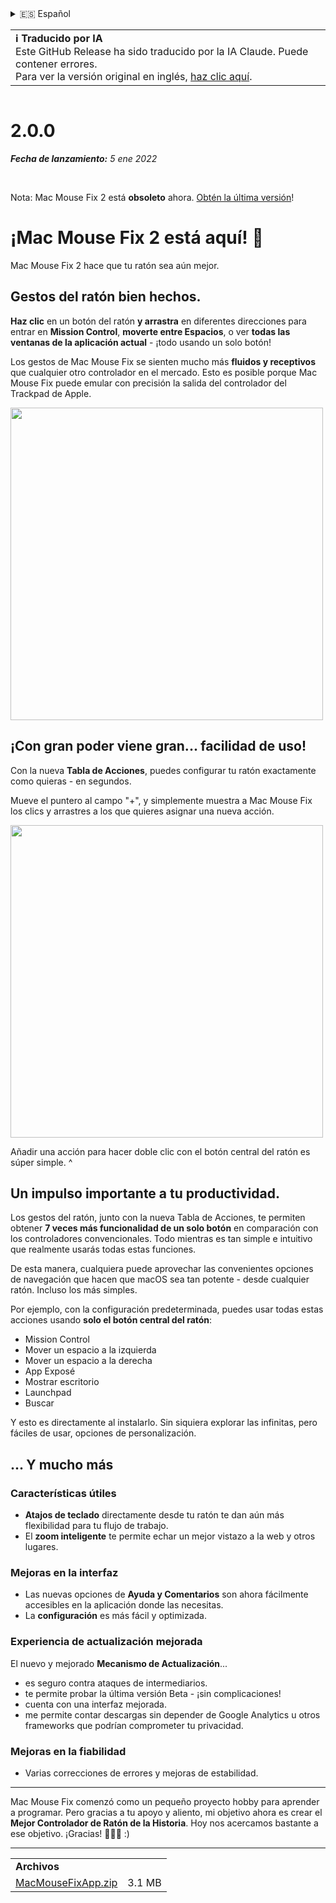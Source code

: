 <details>
<summary>🇪🇸 Español</summary>

[🇬🇧 English (GitHub Release)](https://github.com/noah-nuebling/mac-mouse-fix/releases/tag/2.0.0)\
[🇦🇩 Català](https://redirect.macmousefix.com/?target=mmf-release&tag=2.0.0&locale=ca)\
[🇩🇪 Deutsch](https://redirect.macmousefix.com/?target=mmf-release&tag=2.0.0&locale=de)\
**🇪🇸 Español**\
[🇫🇷 Français](https://redirect.macmousefix.com/?target=mmf-release&tag=2.0.0&locale=fr)\
[🇮🇩 Indonesia](https://redirect.macmousefix.com/?target=mmf-release&tag=2.0.0&locale=id)\
[🇮🇹 Italiano](https://redirect.macmousefix.com/?target=mmf-release&tag=2.0.0&locale=it)\
[🇭🇺 Magyar](https://redirect.macmousefix.com/?target=mmf-release&tag=2.0.0&locale=hu)\
[🇳🇱 Nederlands](https://redirect.macmousefix.com/?target=mmf-release&tag=2.0.0&locale=nl)\
[🇵🇱 Polski](https://redirect.macmousefix.com/?target=mmf-release&tag=2.0.0&locale=pl)\
[🇧🇷 Português (Brasil)](https://redirect.macmousefix.com/?target=mmf-release&tag=2.0.0&locale=pt-BR)\
[🇵🇹 Português (Portugal)](https://redirect.macmousefix.com/?target=mmf-release&tag=2.0.0&locale=pt-PT)\
[🇷🇴 Română](https://redirect.macmousefix.com/?target=mmf-release&tag=2.0.0&locale=ro)\
[🇸🇪 Svenska](https://redirect.macmousefix.com/?target=mmf-release&tag=2.0.0&locale=sv)\
[🇻🇳 Tiếng Việt](https://redirect.macmousefix.com/?target=mmf-release&tag=2.0.0&locale=vi)\
[🇹🇷 Türkçe](https://redirect.macmousefix.com/?target=mmf-release&tag=2.0.0&locale=tr)\
[🇨🇿 Čeština](https://redirect.macmousefix.com/?target=mmf-release&tag=2.0.0&locale=cs)\
[🇬🇷 Ελληνικά](https://redirect.macmousefix.com/?target=mmf-release&tag=2.0.0&locale=el)\
[🇷🇺 Русский](https://redirect.macmousefix.com/?target=mmf-release&tag=2.0.0&locale=ru)\
[🇺🇦 Українська](https://redirect.macmousefix.com/?target=mmf-release&tag=2.0.0&locale=uk)\
[🇮🇱 עברית](https://redirect.macmousefix.com/?target=mmf-release&tag=2.0.0&locale=he)\
[🇸🇦 العربية](https://redirect.macmousefix.com/?target=mmf-release&tag=2.0.0&locale=ar)\
[🇮🇳 हिन्दी](https://redirect.macmousefix.com/?target=mmf-release&tag=2.0.0&locale=hi)\
[🇹🇭 ไทย](https://redirect.macmousefix.com/?target=mmf-release&tag=2.0.0&locale=th)\
[🇨🇳 中文 (简体)](https://redirect.macmousefix.com/?target=mmf-release&tag=2.0.0&locale=zh-Hans)\
[🇨🇳 中文 (繁體)](https://redirect.macmousefix.com/?target=mmf-release&tag=2.0.0&locale=zh-Hant)\
[🇭🇰 中文（香港)](https://redirect.macmousefix.com/?target=mmf-release&tag=2.0.0&locale=zh-HK)\
[🇯🇵 日本語](https://redirect.macmousefix.com/?target=mmf-release&tag=2.0.0&locale=ja)\
[🇰🇷 한국어](https://redirect.macmousefix.com/?target=mmf-release&tag=2.0.0&locale=ko)\
[Help translate Mac Mouse Fix to different languages!](https://github.com/noah-nuebling/mac-mouse-fix/discussions/731)
</details>
<table align=><td>
<b>ℹ️ Traducido por IA</b><br>
Este GitHub Release ha sido traducido por la IA Claude. Puede contener errores.<br>
Para ver la versión original en inglés, <a href="https://github.com/noah-nuebling/mac-mouse-fix/releases/tag/2.0.0">haz clic aquí</a>.
</td></table>

<table></table>

# 2.0.0
***Fecha de lanzamiento:** 5 ene 2022*

<br>

Nota: Mac Mouse Fix 2 está **obsoleto** ahora. [Obtén la última versión](https://github.com/noah-nuebling/mac-mouse-fix/releases)!

# ¡Mac Mouse Fix 2 está aquí! 🎉

Mac Mouse Fix 2 hace que tu ratón sea aún mejor.

## Gestos del ratón bien hechos.

**Haz clic** en un botón del ratón **y arrastra** en diferentes direcciones para entrar en **Mission Control**, **moverte entre Espacios**, o ver **todas las ventanas de la aplicación actual** - ¡todo usando un solo botón!

Los gestos de Mac Mouse Fix se sienten mucho más **fluidos y receptivos** que cualquier otro controlador en el mercado.
Esto es posible porque Mac Mouse Fix puede emular con precisión la salida del controlador del Trackpad de Apple.

<img width=500px src="https://user-images.githubusercontent.com/40808343/149643011-cc3311f1-af5c-453a-8206-2c6496d73d61.gif">

## ¡Con gran poder viene gran... facilidad de uso!

Con la nueva **Tabla de Acciones**, puedes configurar tu ratón exactamente como quieras - en segundos.

Mueve el puntero al campo "+", y simplemente muestra a Mac Mouse Fix los clics y arrastres a los que quieres asignar una nueva acción.

<img width=500px src="https://user-images.githubusercontent.com/40808343/149642392-d0e25cf9-b49b-4398-b2e9-af2e810c8594.gif">

Añadir una acción para hacer doble clic con el botón central del ratón es súper simple. ^

## Un impulso importante a tu productividad.

Los gestos del ratón, junto con la nueva Tabla de Acciones, te permiten obtener **7 veces más funcionalidad de un solo botón** en comparación con los controladores convencionales. Todo mientras es tan simple e intuitivo que realmente usarás todas estas funciones.

De esta manera, cualquiera puede aprovechar las convenientes opciones de navegación que hacen que macOS sea tan potente - desde cualquier ratón. Incluso los más simples.

Por ejemplo, con la configuración predeterminada, puedes usar todas estas acciones usando **solo el botón central del ratón**:

- Mission Control
- Mover un espacio a la izquierda
- Mover un espacio a la derecha
- App Exposé
- Mostrar escritorio
- Launchpad
- Buscar

Y esto es directamente al instalarlo. Sin siquiera explorar las infinitas, pero fáciles de usar, opciones de personalización.

## ... Y mucho más

### Características útiles

- **Atajos de teclado** directamente desde tu ratón te dan aún más flexibilidad para tu flujo de trabajo.
- El **zoom inteligente** te permite echar un mejor vistazo a la web y otros lugares.

### Mejoras en la interfaz

- Las nuevas opciones de **Ayuda y Comentarios** son ahora fácilmente accesibles en la aplicación donde las necesitas.
- La **configuración** es más fácil y optimizada.

### Experiencia de actualización mejorada

El nuevo y mejorado **Mecanismo de Actualización**...

- es seguro contra ataques de intermediarios.
- te permite probar la última versión Beta - ¡sin complicaciones!
- cuenta con una interfaz mejorada.
- me permite contar descargas sin depender de Google Analytics u otros frameworks que podrían comprometer tu privacidad.

### Mejoras en la fiabilidad

- Varias correcciones de errores y mejoras de estabilidad.

---

Mac Mouse Fix comenzó como un pequeño proyecto hobby para aprender a programar. Pero gracias a tu apoyo y aliento, mi objetivo ahora es crear el **Mejor Controlador de Ratón de la Historia**. Hoy nos acercamos bastante a ese objetivo. ¡Gracias! 🚀🚀🚀 :)

---

<table align="start">
<tr>
    <td colspan=2>
        <b>Archivos</b>
    </td>
</tr>
<tr>
    <td><a href="https://github.com/noah-nuebling/mac-mouse-fix/releases/download/2.0.0/MacMouseFixApp.zip">MacMouseFixApp.zip</a></td>
    <td>3.1 MB</td>
</tr>
</table>